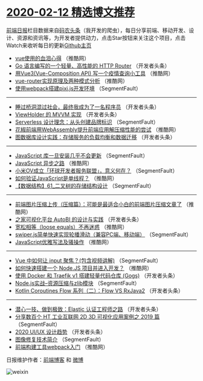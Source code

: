 # [2020-02-12 精选博文推荐](https://toutiao.qdkfweb.cn/date/2020/02/12)

[前端日报](https://qdkfweb.cn/c/news)栏目数据来自[码农头条](https://toutiao.qdkfweb.cn/)（我开发的爬虫），每日分享前端、移动开发、设计、资源和资讯等，为开发者提供动力，点击Star按钮来关注这个项目，点击Watch来收听每日的更新[Github主页](https://github.com/kujian/frontendDaily)
* [vue使用的血泪心得](https://toutiao.qdkfweb.cn/137357.html) （推酷网）
* [Go 语言编写的一个轻量、高性能的 HTTP Router](https://toutiao.qdkfweb.cn/137306.html) （开发者头条）
* [用Vue3(Vue-Composition API) 写一个疫情查询小工具](https://toutiao.qdkfweb.cn/137339.html) （推酷网）
* [vue-router实现原理及两种模式分析](https://toutiao.qdkfweb.cn/137355.html) （推酷网）
* [使用webpack搭建pixi.js开发环境](https://toutiao.qdkfweb.cn/137367.html) （SegmentFault）

***
* [睡过桥洞混过社会，最终我成为了一名程序员](https://toutiao.qdkfweb.cn/137304.html) （开发者头条）
* [ViewHolder 的 MVVM 实现](https://toutiao.qdkfweb.cn/137315.html) （开发者头条）
* [Serverless 设计理念：从头创建品牌标识](https://toutiao.qdkfweb.cn/137294.html) （SegmentFault）
* [花椒前端用WebAssembly提升前端应用解压缩性能的尝试](https://toutiao.qdkfweb.cn/137345.html) （推酷网）
* [图数据库设计实践：存储服务的负载均衡和数据迁移](https://toutiao.qdkfweb.cn/137316.html) （开发者头条）

***
* [JavaScript 库一旦安装几乎不会更新](https://toutiao.qdkfweb.cn/137295.html) （SegmentFault）
* [JavaScript 异步之路](https://toutiao.qdkfweb.cn/137348.html) （推酷网）
* [小米OV成立「环球开发者服务联盟」，意义何在？](https://toutiao.qdkfweb.cn/137296.html) （SegmentFault）
* [如何验证JavaScript是单线程？](https://toutiao.qdkfweb.cn/137350.html) （推酷网）
* [【数据结构】61_二叉树的存储结构设计](https://toutiao.qdkfweb.cn/137297.html) （SegmentFault）

***
* [前端图片压缩上传（压缩篇）：可能是最适合小白的前端图片压缩文章了](https://toutiao.qdkfweb.cn/137351.html) （推酷网）
* [之家可视化平台 AutoBI 的设计与实践](https://toutiao.qdkfweb.cn/137308.html) （开发者头条）
* [宽松相等（loose equals）不再迷惑](https://toutiao.qdkfweb.cn/137352.html) （推酷网）
* [swiper.js简单快速实现轮播滑动（兼容PC端、移动端）](https://toutiao.qdkfweb.cn/137288.html) （SegmentFault）
* [JavaScript优雅写法及骚操作](https://toutiao.qdkfweb.cn/137338.html) （推酷网）

***
* [Vue 中如何让 input 聚焦？(包含视频讲解)](https://toutiao.qdkfweb.cn/137299.html) （SegmentFault）
* [如何快速搭建一个 Node.JS 项目并进入开发？](https://toutiao.qdkfweb.cn/137354.html) （推酷网）
* [使用 Docker 和 Traefik v1 搭建轻量代码仓库 (Gogs)](https://toutiao.qdkfweb.cn/137310.html) （开发者头条）
* [Node.js实战&#8211;资源压缩与zlib模块](https://toutiao.qdkfweb.cn/137300.html) （SegmentFault）
* [Kotlin Coroutines Flow 系列（二）：Flow VS RxJava2](https://toutiao.qdkfweb.cn/137311.html) （开发者头条）

***
* [潜心一技、做到极致：Elastic 认证工程师之路](https://toutiao.qdkfweb.cn/137301.html) （开发者头条）
* [分享数百个 HT 工业互联网 2D 3D 可视化应用案例之 2019 篇](https://toutiao.qdkfweb.cn/137291.html) （SegmentFault）
* [2020 UI/UX 设计趋势](https://toutiao.qdkfweb.cn/137313.html) （开发者头条）
* [图像修复技术简介](https://toutiao.qdkfweb.cn/137292.html) （SegmentFault）
* [前端构建工具webpack入门](https://toutiao.qdkfweb.cn/137342.html) （推酷网）

日报维护作者：[前端博客](https://qdkfweb.cn/) 和 [微博](https://qdkfweb.cn/go/weibo)

![weixin](https://user-images.githubusercontent.com/3055447/38468989-651132ac-3b80-11e8-8e6b-15122322a9d7.png)